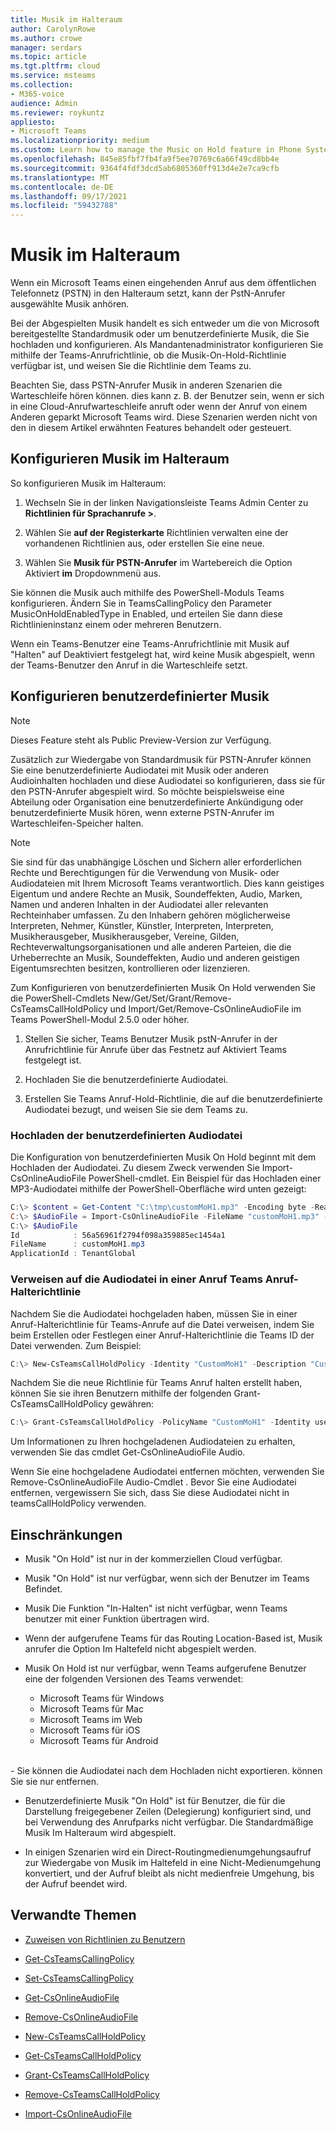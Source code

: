 ```yaml
---
title: Musik im Halteraum
author: CarolynRowe
ms.author: crowe
manager: serdars
ms.topic: article
ms.tgt.pltfrm: cloud
ms.service: msteams
ms.collection:
- M365-voice
audience: Admin
ms.reviewer: roykuntz
appliesto:
- Microsoft Teams
ms.localizationpriority: medium
ms.custom: Learn how to manage the Music on Hold feature in Phone System.
ms.openlocfilehash: 845e85fbf7fb4fa9f5ee70769c6a66f49cd8bb4e
ms.sourcegitcommit: 9364f4fdf3dcd5ab6805360ff913d4e2e7ca9cfb
ms.translationtype: MT
ms.contentlocale: de-DE
ms.lasthandoff: 09/17/2021
ms.locfileid: "59432788"
---
```

# <a name="music-on-hold"></a>Musik im Halteraum

Wenn ein Microsoft Teams einen eingehenden Anruf aus dem öffentlichen Telefonnetz (PSTN) in den Halteraum setzt, kann der PstN-Anrufer ausgewählte Musik anhören.

Bei der Abgespielten Musik handelt es sich entweder um die von Microsoft bereitgestellte Standardmusik oder um benutzerdefinierte Musik, die Sie hochladen und konfigurieren. Als Mandantenadministrator konfigurieren Sie mithilfe der Teams-Anrufrichtlinie, ob die Musik-On-Hold-Richtlinie verfügbar ist, und weisen Sie die Richtlinie dem Teams zu. 

Beachten Sie, dass PSTN-Anrufer Musik in anderen Szenarien die Warteschleife hören können. dies kann z. B. der Benutzer sein, wenn er sich in eine Cloud-Anrufwarteschleife anruft oder wenn der Anruf von einem Anderen geparkt Microsoft Teams wird. Diese Szenarien werden nicht von den in diesem Artikel erwähnten Features behandelt oder gesteuert. 

## <a name="configure-music-on-hold"></a>Konfigurieren Musik im Halteraum

So konfigurieren Musik im Halteraum:

1.  Wechseln Sie in der linken Navigationsleiste Teams Admin Center zu **Richtlinien für Sprachanrufe >**.

2.  Wählen Sie **auf der Registerkarte** Richtlinien verwalten eine der vorhandenen Richtlinien aus, oder erstellen Sie eine neue.

3.  Wählen Sie **Musik für PSTN-Anrufer** im Wartebereich die Option Aktiviert **im** Dropdownmenü aus.

Sie können die Musik auch mithilfe des PowerShell-Moduls Teams konfigurieren. Ändern Sie in TeamsCallingPolicy den Parameter MusicOnHoldEnabledType in Enabled, und erteilen Sie dann diese Richtlinieninstanz einem oder mehreren Benutzern.

Wenn ein Teams-Benutzer eine Teams-Anrufrichtlinie mit Musik auf "Halten" auf Deaktiviert festgelegt hat, wird keine Musik abgespielt, wenn der Teams-Benutzer den Anruf in die Warteschleife setzt.

## <a name="configure-custom-music"></a>Konfigurieren benutzerdefinierter Musik

> [!NOTE]
> Dieses Feature steht als Public Preview-Version zur Verfügung.

Zusätzlich zur Wiedergabe von Standardmusik für PSTN-Anrufer können Sie eine benutzerdefinierte Audiodatei mit Musik oder anderen Audioinhalten hochladen und diese Audiodatei so konfigurieren, dass sie für den PSTN-Anrufer abgespielt wird.
So möchte beispielsweise eine Abteilung oder Organisation eine benutzerdefinierte Ankündigung oder benutzerdefinierte Musik hören, wenn externe PSTN-Anrufer im Warteschleifen-Speicher halten.  

> [!NOTE]
> Sie sind für das unabhängige Löschen und Sichern aller erforderlichen Rechte und Berechtigungen für die Verwendung von Musik- oder Audiodateien mit Ihrem Microsoft Teams verantwortlich. Dies kann geistiges Eigentum und andere Rechte an Musik, Soundeffekten, Audio, Marken, Namen und anderen Inhalten in der Audiodatei aller relevanten Rechteinhaber umfassen. Zu den Inhabern gehören möglicherweise Interpreten, Nehmer, Künstler, Künstler, Interpreten, Interpreten, Musikherausgeber, Musikherausgeber, Vereine, Gilden, Rechteverwaltungsorganisationen und alle anderen Parteien, die die Urheberrechte an Musik, Soundeffekten, Audio und anderen geistigen Eigentumsrechten besitzen, kontrollieren oder lizenzieren.

Zum Konfigurieren von benutzerdefinierten Musik On Hold verwenden Sie die PowerShell-Cmdlets New/Get/Set/Grant/Remove-CsTeamsCallHoldPolicy und Import/Get/Remove-CsOnlineAudioFile im Teams PowerShell-Modul 2.5.0 oder höher.


1. Stellen Sie sicher, Teams Benutzer Musik pstN-Anrufer in der Anrufrichtlinie für Anrufe über das Festnetz auf Aktiviert Teams festgelegt ist. 

2. Hochladen Sie die benutzerdefinierte Audiodatei.

3. Erstellen Sie Teams Anruf-Hold-Richtlinie, die auf die benutzerdefinierte Audiodatei bezugt, und weisen Sie sie dem Teams zu.

### <a name="upload-the-custom-audio-file"></a>Hochladen der benutzerdefinierten Audiodatei

Die Konfiguration von benutzerdefinierten Musik On Hold beginnt mit dem Hochladen der Audiodatei. Zu diesem Zweck verwenden Sie Import-CsOnlineAudioFile PowerShell-cmdlet. Ein Beispiel für das Hochladen einer MP3-Audiodatei mithilfe der PowerShell-Oberfläche wird unten gezeigt:

```PowerShell
C:\> $content = Get-Content "C:\tmp\customMoH1.mp3" -Encoding byte -ReadCount 0
C:\> $AudioFile = Import-CsOnlineAudioFile -FileName "customMoH1.mp3" -Content $content
C:\> $AudioFile
Id            : 56a56961f2794f098a359885ec1454a1
FileName      : customMoH1.mp3
ApplicationId : TenantGlobal
```

### <a name="reference-the-audio-file-in-a-teams-call-hold-policy"></a>Verweisen auf die Audiodatei in einer Anruf Teams Anruf-Halterichtlinie

Nachdem Sie die Audiodatei hochgeladen haben, müssen Sie in einer Anruf-Halterichtlinie für Teams-Anrufe auf die Datei verweisen, indem Sie beim Erstellen oder Festlegen einer Anruf-Halterichtlinie die Teams ID der Datei verwenden. Zum Beispiel:

```PowerShell
C:\> New-CsTeamsCallHoldPolicy -Identity "CustomMoH1" -Description "Custom MoH using CustomMoH1.mp3" -AudioFileId $AudioFile.Id
```

Nachdem Sie die neue Richtlinie für Teams Anruf halten erstellt haben, können Sie sie ihren Benutzern mithilfe der folgenden Grant-CsTeamsCallHoldPolicy gewähren:

```PowerShell
C:\> Grant-CsTeamsCallHoldPolicy -PolicyName "CustomMoH1" -Identity user1@contoso.com
```

Um Informationen zu Ihren hochgeladenen Audiodateien zu erhalten, verwenden Sie das cmdlet Get-CsOnlineAudioFile Audio.

Wenn Sie eine hochgeladene Audiodatei entfernen möchten, verwenden Sie Remove-CsOnlineAudioFile Audio-Cmdlet . Bevor Sie eine Audiodatei entfernen, vergewissern Sie sich, dass Sie diese Audiodatei nicht in teamsCallHoldPolicy verwenden.

## <a name="restrictions"></a>Einschränkungen

- Musik "On Hold" ist nur in der kommerziellen Cloud verfügbar.

- Musik "On Hold" ist nur verfügbar, wenn sich der Benutzer im Teams Befindet.

- Musik Die Funktion "In-Halten" ist nicht verfügbar, wenn Teams benutzer mit einer Funktion übertragen wird.

- Wenn der aufgerufene Teams für das Routing Location-Based ist, Musik anrufer die Option Im Haltefeld nicht abgespielt werden.

-   Musik On Hold ist nur verfügbar, wenn Teams aufgerufene Benutzer eine der folgenden Versionen des Teams verwendet:
    -   Microsoft Teams für Windows
    -   Microsoft Teams für Mac
    -   Microsoft Teams im Web
    -   Microsoft Teams für iOS
    - Microsoft Teams für Android
<br>
- Sie können die Audiodatei nach dem Hochladen nicht exportieren. können Sie sie nur entfernen.

- Benutzerdefinierte Musik "On Hold" ist für Benutzer, die für die Darstellung freigegebener Zeilen (Delegierung) konfiguriert sind, und bei Verwendung des Anrufparks nicht verfügbar. Die Standardmäßige Musik Im Halteraum wird abgespielt.

- In einigen Szenarien wird ein Direct-Routingmedienumgehungsaufruf zur Wiedergabe von Musik im Haltefeld in eine Nicht-Medienumgehung konvertiert, und der Aufruf bleibt als nicht medienfreie Umgehung, bis der Aufruf beendet wird.



## <a name="related-topics"></a>Verwandte Themen

- [Zuweisen von Richtlinien zu Benutzern](assign-policies.md)

- [Get-CsTeamsCallingPolicy](/powershell/module/skype/get-csteamscallingpolicy?view=skype-ps)

- [Set-CsTeamsCallingPolicy](/powershell/module/skype/set-csteamscallingpolicy?view=skype-ps)

- [Get-CsOnlineAudioFile](/powershell/module/skype/get-csonlineaudiofile?view=skype-ps)

- [Remove-CsOnlineAudioFile](/powershell/module/skype/remove-csonlineaudiofile?view=skype-ps)

- [New-CsTeamsCallHoldPolicy](/powershell/module/skype/new-csteamscallholdpolicy?view=skype-ps)

- [Get-CsTeamsCallHoldPolicy](/powershell/module/skype/get-csteamscallholdpolicy?view=skype-ps)

- [Grant-CsTeamsCallHoldPolicy](/powershell/module/skype/grant-csteamscallholdpolicy?view=skype-ps)

- [Remove-CsTeamsCallHoldPolicy](/powershell/module/skype/remove-csteamscallholdpolicy?view=skype-ps)

- [Import-CsOnlineAudioFile](/powershell/module/skype/import-csonlineaudiofile?view=skype-ps)





